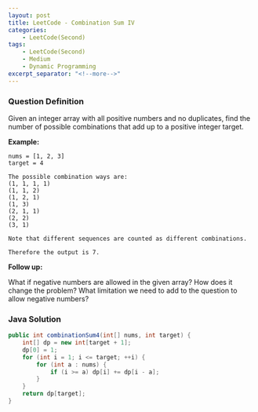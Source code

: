 ```yaml
---
layout: post
title: LeetCode - Combination Sum IV
categories:
    - LeetCode(Second)
tags:
    - LeetCode(Second)
    - Medium
    - Dynamic Programming
excerpt_separator: "<!--more-->"
---
```


### Question Definition
Given an integer array with all positive numbers and no duplicates, find the number of possible combinations that add up to a positive integer target.
<!--more-->
**Example:**
```
nums = [1, 2, 3]
target = 4

The possible combination ways are:
(1, 1, 1, 1)
(1, 1, 2)
(1, 2, 1)
(1, 3)
(2, 1, 1)
(2, 2)
(3, 1)

Note that different sequences are counted as different combinations.

Therefore the output is 7.
```
**Follow up:**

What if negative numbers are allowed in the given array?
How does it change the problem?
What limitation we need to add to the question to allow negative numbers?
### Java Solution
```java
public int combinationSum4(int[] nums, int target) {
    int[] dp = new int[target + 1];
    dp[0] = 1;
    for (int i = 1; i <= target; ++i) {
        for (int a : nums) {
            if (i >= a) dp[i] += dp[i - a];
        }
    }
    return dp[target];
}
```